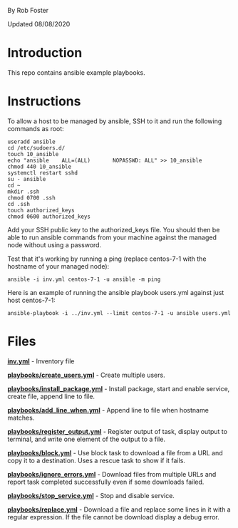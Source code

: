 By Rob Foster

Updated 08/08/2020

# Introduction
This repo contains ansible example playbooks.

# Instructions
To allow a host to be managed by ansible, SSH to it and run the following commands as root:
```
useradd ansible
cd /etc/sudoers.d/
touch 10_ansible
echo "ansible    ALL=(ALL)       NOPASSWD: ALL" >> 10_ansible
chmod 440 10_ansible
systemctl restart sshd
su - ansible
cd ~
mkdir .ssh
chmod 0700 .ssh
cd .ssh
touch authorized_keys
chmod 0600 authorized_keys
```
Add your SSH public key to the authorized_keys file. You should then be able to run ansible commands from your machine against the managed node without using a password. 

Test that it's working by running a ping (replace centos-7-1 with the hostname of your managed node):
```
ansible -i inv.yml centos-7-1 -u ansible -m ping 
```
Here is an example of running the ansible playbook users.yml against just host centos-7-1:
```
ansible-playbook -i ../inv.yml --limit centos-7-1 -u ansible users.yml
```

# Files
[**inv.yml**](inv.yml) - Inventory file

[**playbooks/create_users.yml**](playbooks/create_users.yml) - Create multiple users. 

[**playbooks/install_package.yml**](playbooks/install_package.yml) - Install package, start and enable service, create file, append line to file.

[**playbooks/add_line_when.yml**](playbooks/add_line_when.yml) - Append line to file when hostname matches.

[**playbooks/register_output.yml**](playbooks/register_output.yml) - Register output of task, display output to terminal, and write one element of the output to a file.

[**playbooks/block.yml**](playbooks/block.yml) - Use block task to download a file from a URL and copy it to a destination. Uses a rescue task to show if it fails.

[**playbooks/ignore_errors.yml**](playbooks/ignore_errors.yml) - Download files from multiple URLs and report task completed successfully even if some downloads failed. 

[**playbooks/stop_service.yml**](playbooks/stop_service.yml) - Stop and disable service.

[**playbooks/replace.yml**](playbooks/replace.yml) - Download a file and replace some lines in it with a regular expression. If the file cannot be download display a debug error. 
